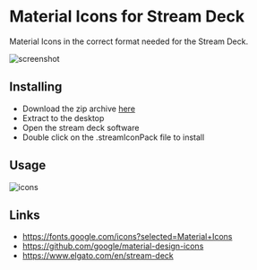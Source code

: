# Material Icons for Stream Deck

Material Icons in the correct format needed for the Stream Deck.

![screenshot](https://user-images.githubusercontent.com/31253215/140813341-b1a278d7-175d-4362-82ac-5bd995578b57.jpeg)

## Installing

- Download the zip archive [here](https://github.com/rodydavis/material-icon-pack-stream-deck/files/7499891/com.google.material.streamDeckIconPack.zip)
- Extract to the desktop
- Open the stream deck software
- Double click on the .streamIconPack file to install

## Usage

![icons](https://user-images.githubusercontent.com/31253215/140813308-54d2f3ba-bde1-4024-b8cf-9ebc15bc9933.png)

## Links

- https://fonts.google.com/icons?selected=Material+Icons
- https://github.com/google/material-design-icons
- https://www.elgato.com/en/stream-deck
